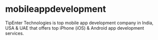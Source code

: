 # mobileappdevelopment
TipEnter Technologies is top mobile app development company in India, USA &amp; UAE that offers top iPhone (iOS) &amp; Android app development services. 
